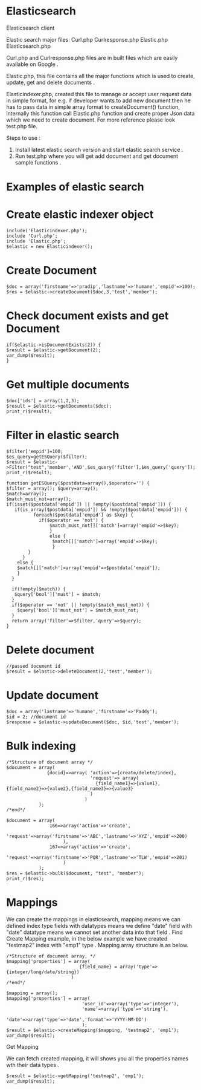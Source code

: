 # Elasticsearch
Elasticsearch client

Elastic search major files: 
Curl.php
Curlresponse.php
Elastic.php
Elasticsearch.php

Curl.php and Curlresponse.php files are in built files which are easily available on Google
.

Elastic.php, this file contains all the major functions which is used to create, update, get and delete documents
. 

Elasticindexer.php, created this file to manage or accept user request data in simple format, for e.g. if developer wants to add new document then he has to pass data in simple array format to createDocument() function, internally this function call Elastic.php function and create proper Json data which we need to create document. For more reference please look test.php file.

Steps to use : 

1. Install latest elastic search version  and start elastic search  service .
2. Run test.php where you will get add document and get document sample functions .

# Examples of elastic search

# Create elastic indexer object

```
include('Elasticindexer.php');
include 'Curl.php';
include 'Elastic.php';
$elastic = new Elasticindexer();

```

# Create Document
```
$doc = array('firstname'=>'pradip','lastname'=>'humane','empid'=>100); 
$res = $elastic->createDocument($doc,3,'test','member');
```

# Check document exists and get Document
```
if($elastic->isDocumentExists(2)) { 
$result = $elastic->getDocument(2); 
var_dump($result); 
}
```

# Get multiple documents
```
$doc['ids'] = array(1,2,3); 
$result = $elastic->getDocuments($doc); 
print_r($result);
```
# Filter in elastic search
```
$filter['empid']=100; 
$es_query=getESQuery($filter); 
$result = $elastic->Filter("test",'member','AND',$es_query['filter'],$es_query['query']); 
print_r($result);

function getESQuery($postdata=array(),$operator='') { 
$filter = array(); $query=array(); 
$match=array(); 
$match_must_not=array(); 
if(isset($postdata['empid']) || !empty($postdata['empid'])) { 
   if(is_array($postdata['empid']) && !empty($postdata['empid'])) { 
          foreach($postdata['empid'] as $key) { 
            if($operator == 'not') { 
                $match_must_not[]['match']=array('empid'=>$key); 
                } 
                else { 
                 $match[]['match']=array('empid'=>$key); 
                 } 
        } 
      } 
    else { 
    $match[]['match']=array('empid'=>$postdata['empid']); 
    } 
  } 
  
  if(!empty($match)) { 
   $query['bool']['must'] = $match; 
  } 
  if($operator == 'not' || !empty($match_must_not)) { 
    $query['bool']['must_not'] = $match_must_not; 
  } 
  return array('filter'=>$filter,'query'=>$query); 
}
```

# Delete document 
```
//passed document id 
$result = $elastic->deleteDocument(2,'test','member'); 
```

# Update document 
```
$doc = array('lastname'=>'humane','firstname'=>'Paddy');
$id = 2; //document id
$response = $elastic->updateDocument($doc, $id,'test','member');
```

# Bulk indexing

```
/*Structure of document array */ 
$document = array( 
               {docid}=>array( 'action'=>{create/delete/index},
                               'request'=> array(
                                 {field_name1}=>{value1},{field_name2}=>{value2},{field_name3}=>{value3}
                               )
                             )
            );
/*end*/

$document = array(
                166=>array('action'=>'create',
                           'request'=>array('firstname'=>'ABC','lastname'=>'XYZ','empid'=>200)
                     ),
                167=>array('action'=>'create',
                           'request'=>array('firstname'=>'PQR','lastname'=>'TLW','empid'=>201)
                     )
            );
$res = $elastic->bulk($document, "test", "member");
print_r($res);
```
# Mappings
We can create the mappings in elasticsearch, mapping means we can defined index type fields with datatypes means we define "date" field with "date" datatype means we cannot set another data into that field . 
Find Create Mapping example, in the below example we have created "testmap2" index with "emp1" type . Mapping array structure is as below.
```
/*Structure of document array, */ 
$mapping['properties'] = array(
                           {field_name} = array('type'=>{integer/long/date/string})
                        )
/*end*/                        
                        
$mapping = array();
$mapping['properties'] = array(
                            'user_id'=>array('type'=>'integer'),
                            'name'=>array('type'=>'string'),
                            'date'=>array('type'=>'date','format'=>'YYYY-MM-DD')
                            );
$result = $elastic->createMapping($mapping, 'testmap2', 'emp1');
var_dump($result);
```
Get Mapping

We can fetch created mapping, it will shows you all the properties names wth their data types .
```
$result = $elastic->getMapping('testmap2', 'emp1');
var_dump($result);
```

